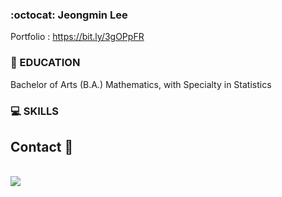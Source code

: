 


### :octocat: Jeongmin Lee 
Portfolio : https://bit.ly/3gOPpFR
<!-- 👋 -->
<!--
  <div align=right>
	
  [![Hits](https://hits.seeyoufarm.com/api/count/incr/badge.svg?url=https%3A%2F%2Fgithub.com%2Fjmlee0415)](https://hits.seeyoufarm.com)
	
  </div>
-->
<!-- I am an aspiring Data Scientist/Analyst who is interested in AI, ML and Predictive Modeling. <br> -->



### :school: EDUCATION 
<!-- Boston University, Boston, MA</br> -->
Bachelor of Arts (B.A.) Mathematics, with Specialty in Statistics
<!-- BA in Mathematics, with Specialty in Statistics | Boston University</br>  -->

### :computer: SKILLS
<!--
### :computer: SKILLS : </br>
  
<br>


<p align="left">
<a href="#">
<img alt="Python" src="https://img.shields.io/badge/python%20-%2314354C.svg?style=for-the-badge&logo=python&logoColor=white"/></a> &nbsp;
<a href="#">
<img src="https://img.shields.io/badge/-Java-F6F6F6?style=for-the-badge&logo=java&logoColor=003399" /></a> &nbsp;
<a href="#">
<img src="https://img.shields.io/badge/-Spring-6DB33F?style=for-the-badge&logo=spring&logoColor=white" /></a> &nbsp;
<a href="#">
<img alt="JavaScript" src="https://img.shields.io/badge/javascript%20-%23323330.svg?&style=for-the-badge&logo=javascript&logoColor=%23F7DF1E"/></a> &nbsp;
<a href="#">
<img src="https://img.shields.io/badge/vue.js%20-%2335495e.svg?style=for-the-badge&logo=vue.js&logoColor=%234FC08D" /></a> &nbsp;
<a href="#">
<img alt="R" src="https://img.shields.io/badge/r-%23276DC3.svg?&style=for-the-badge&logo=r&logoColor=white"/></a> &nbsp;
<a href="#">
<img src="https://img.shields.io/badge/-ElasticSearch-005571?style=for-the-badge&logo=elasticsearch&logoColor=white" /></a> &nbsp;
<a href="#">
<img src="https://img.shields.io/badge/-Oracle-F80000?style=for-the-badge&logo=oracle&logoColor=white" /></a> &nbsp;
<a href="#">
<img src="https://img.shields.io/badge/Node.js-43853D?style=for-the-badge&logo=node.js&logoColor=white" /></a> &nbsp;
<a href="#">
<img src="https://img.shields.io/badge/Express.js-000000?style=for-the-badge&logo=express&logoColor=white" /></a> &nbsp;
<a href="#">
<img src="https://img.shields.io/badge/MySQL-4479A1?style=for-the-badge&logo=MySQL&logoColor=white"/></a> &nbsp;
<a href="#">
<img alt="SAS" src="https://img.shields.io/badge/sas-%23276DC3.svg?&style=for-the-badge&logo=sas&logoColor=white"/></a> &nbsp;
<a href="#">
<img src="https://img.shields.io/badge/Flask-000000?style=for-the-badge&logo=flask&logoColor=white">
<br>



-->


## Contact 📩 
<br>
<a href="jmlee04150@gmail.com">
<img src=https://img.shields.io/badge/Gmail-d14836?style=for-the-badge&logo=Gmail&logoColor=white&link=mailto:jmlee04150@gmail.com />
</a>

<br>

